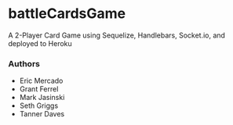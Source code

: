 # battleCardsGame
A 2-Player Card Game using Sequelize, Handlebars, Socket.io, and deployed to Heroku

### Authors
- Eric Mercado
- Grant Ferrel
- Mark Jasinski
- Seth Griggs
- Tanner Daves
